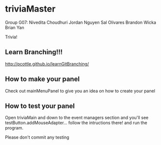 triviaMaster
============
Group G07:
Nivedita Choudhuri
Jordan Nguyen
Sal Olivares
Brandon Wicka
Brian Yan

Trivia!

## Learn Branching!!!
http://pcottle.github.io/learnGitBranching/

## How to make your panel
Check out mainMenuPanel to give you an idea on how to create your panel

## How to test your panel
Open triviaMain and down to the event managers section and you'll see
testButton.addMouseAdapter... follow the intructions there! and run the program.

Please don't commit any testing
